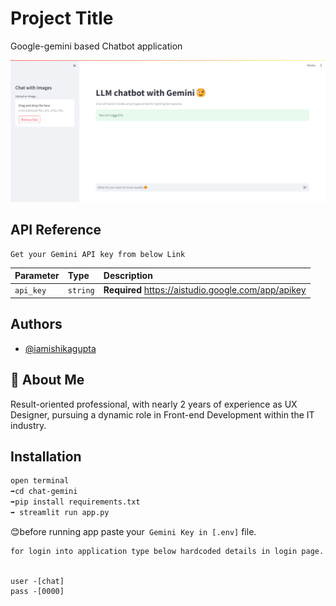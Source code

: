 
# Project Title
Google-gemini based Chatbot application

![Alt text](img.png)

## API Reference

```http
Get your Gemini API key from below Link  
```

| Parameter | Type     | Description                |
| :-------- | :------- | :------------------------- |
| `api_key` | `string` | **Required** https://aistudio.google.com/app/apikey |


## Authors

- [@iamishikagupta](https://www.github.com/iamishikagupta)



## 🚀 About Me
Result-oriented professional, with nearly 2 years of experience as UX Designer, pursuing a dynamic role in Front-end Development within the IT industry.


## Installation
```bash
open terminal
➡️cd chat-gemini  
➡️pip install requirements.txt 
➡️ streamlit run app.py
```
😊before running app paste your``` Gemini Key in [.env]``` file.

```
for login into application type below hardcoded details in login page.


user -[chat]
pass -[0000]
```



    